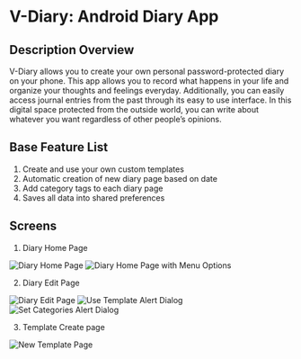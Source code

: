 # V-Diary: Android Diary App 

## Description Overview


V-Diary allows you to create your own personal password-protected diary on your phone. This app allows you to record what happens in your life and organize your thoughts and feelings everyday. Additionally, you can easily access journal entries from the past through its easy to use interface. In this digital space protected from the outside world, you can write about whatever you want regardless of other people’s opinions.

## Base Feature List


1. Create and use your own custom templates
2. Automatic creation of new diary page based on date
3. Add category tags to each diary page
4. Saves all data into shared preferences

## Screens

1. Diary Home Page

![Diary Home Page](https://github.com/vinod-kanigicherla/V-Diary/blob/master/images/Personal%20Diary%20Home%20Page.png)
![Diary Home Page with Menu Options](https://github.com/vinod-kanigicherla/V-Diary/blob/master/images/Diary%20App%20Home%20Page%20%2B%20Add%20and%20Clear%20all%20Templates.png)

2. Diary Edit Page

![Diary Edit Page](https://github.com/vinod-kanigicherla/V-Diary/blob/master/images/Personal%20Diary%20Page%20Edit.png)
![Use Template Alert Dialog](https://github.com/vinod-kanigicherla/V-Diary/blob/master/images/Use%20Template%20Diary%20App.png)
![Set Categories Alert Dialog](https://github.com/vinod-kanigicherla/V-Diary/blob/master/images/Set%20Categories%20Diary%20App%20Final.png)

3. Template Create page

![New Template Page](https://github.com/vinod-kanigicherla/V-Diary/blob/master/images/New%20Template%20Diary%20App.png)

